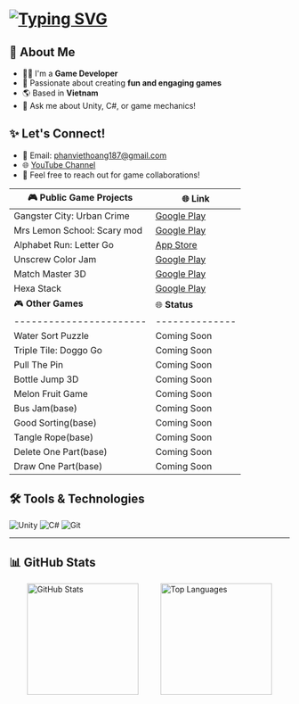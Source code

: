 <h1 align="left">
    <a href="https://git.io/typing-svg"><img src="https://readme-typing-svg.herokuapp.com?font=Fira+Code&pause=1000&random=false&width=435&lines=Hello!;I'm+Hoangpv;aka+lus187" alt="Typing SVG" /></a>
</h1>

## 🌟 About Me
- 🧑‍💻 I'm a **Game Developer**
- 🎨 Passionate about creating **fun and engaging games**
- 🌎 Based in **Vietnam**
- 💬 Ask me about Unity, C#, or game mechanics!

## ✨ Let's Connect!
- 📧 Email: [phanviethoang187@gmail.com](mailto:phanviethoang187@gmail.com)
- 🌐 [YouTube Channel](https://www.youtube.com/@viethoangphan3575)
- 💬 Feel free to reach out for game collaborations!

<!--
📝 **Here's my CVs** <br />
You can see my resume or download from the link below: <br />
<a href="" download="">MyCV-VN.pdf (Vietnamese)</a> <br />
<a href="" download="">MyCV-ENG.pdf (English)</a> <br />
-->

 | 🎮 **Public Game Projects**       | 🌐 **Link**                                                                                   |
|----------------------------------|---------------------------------------------------------------------------------------------|
| Gangster City: Urban Crime       | [Google Play](https://apkpure.net/vn/gangster-city-urban-crime/negaxy.gangster.city.urban.crime) |
| Mrs Lemon School: Scary mod      | [Google Play](https://play.google.com/store/apps/details?id=ngx.mrs.lemon.school.scary.mod)    |
| Alphabet Run: Letter Go          | [App Store](https://apps.apple.com/us/app/letter-race-3d-run-merge/id1659174430)              |
| Unscrew Color Jam               | [Google Play](https://play.google.com/store/apps/details?id=com.sg.screw.nuts.bolts.unscrew.color.jam.puzzle) |
| Match Master 3D                  | [Google Play](https://apkpure.net/vn/match-master-3d-matching-game/com.sg.match3d.master.matchtriple) |
| Hexa Stack                       | [Google Play](https://play.google.com/store/apps/details?id=com.sg.hexastack)                 |
| 🎮 **Other Games**   | 🌐 **Status** |
|-----------------------|--------------|
| Water Sort Puzzle     | Coming Soon  |
| Triple Tile: Doggo Go | Coming Soon  |
| Pull The Pin          | Coming Soon  |
| Bottle Jump 3D        | Coming Soon  |
| Melon Fruit Game      | Coming Soon  |
| Bus Jam(base)         | Coming Soon  |
| Good Sorting(base)    | Coming Soon  |
| Tangle Rope(base)     | Coming Soon  |
| Delete One Part(base) | Coming Soon  |
| Draw One Part(base)   | Coming Soon  |

## 🛠️ Tools & Technologies
![Unity](https://img.shields.io/badge/Unity-100000?style=for-the-badge&logo=unity&logoColor=white)
![C#](https://img.shields.io/badge/C%23-239120?style=for-the-badge&logo=c-sharp&logoColor=white)
![Git](https://img.shields.io/badge/GIT-E44C30?style=for-the-badge&logo=git&logoColor=white)
****

## 📊 GitHub Stats
<p align="center">
  <div style="display: inline-flex; justify-content: center; align-items: center; gap: 40px; width: 100%; flex-wrap: nowrap;">
    <img src="https://github-readme-stats.vercel.app/api?username=hoangpv2k&show_icons=true&theme=radical" alt="GitHub Stats" style="height: 200px; object-fit: contain;">
    <img src="https://github-readme-stats.vercel.app/api/top-langs/?username=hoangpv2k&layout=compact&theme=radical" alt="Top Languages" style="height: 200px; object-fit: contain;">
  </div>
</p>



 
